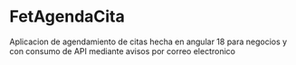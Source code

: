# FetAgendaCita
Aplicacion de agendamiento de citas hecha en angular 18 para negocios y con consumo de API mediante avisos por correo electronico
